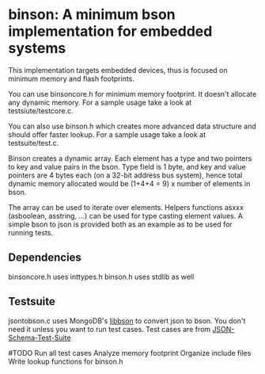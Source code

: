 # binson: A minimum bson implementation for embedded systems

This implementation targets embedded devices, thus is focused on minimum memory and flash footprints.

You can use binsoncore.h for minimum memory footprint. It doesn't allocate any dynamic memory. For a sample usage take a look at testsiute/testcore.c.

You can also use binson.h which creates more advanced data structure and should offer faster lookup. For a sample usage take a look at testsuite/test.c.

Binson creates a dynamic array. Each element has a type and two pointers to key and value pairs in the bson. 
Type field is 1 byte, and key and value pointers are 4 bytes each (on a 32-bit address bus system), hence total dynamic memory allocated would be (1+4+4 = 9) x number of elements in bson.

The array can be used to iterate over elements. Helpers functions asxxx (asboolean, asstring, ...) can be used for type casting element values.
A simple bson to json is provided both as an example as to be used for running tests.

## Dependencies
binsoncore.h uses inttypes.h
binson.h uses stdlib as well

## Testsuite

jsontobson.c uses MongoDB's [libbson](https://github.com/mongodb/libbson/) to convert json to bson. You don't need it unless you want to run test cases.
Test cases are from [JSON-Schema-Test-Suite](https://github.com/json-schema/JSON-Schema-Test-Suite)

#TODO
Run all test cases
Analyze memory footprint
Organize include files
Write lookup functions for binson.h

